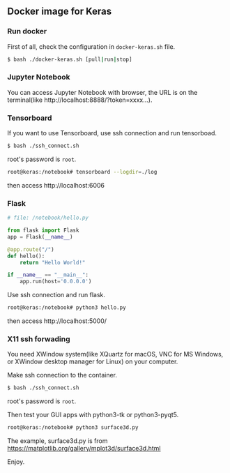 ## Docker image for Keras

### Run docker 
First of all, check the configuration in `docker-keras.sh` file.

```bash
$ bash ./docker-keras.sh [pull|run|stop] 
```

### Jupyter Notebook

You can access Jupyter Notebook with browser, the URL is on the terminal(like http://localhost:8888/?token=xxxx...).

### Tensorboard

If you want to use Tensorboard, use ssh connection and run tensorboad.

```bash
$ bash ./ssh_connect.sh
```
root's password is `root`.

```bash
root@keras:/notebook# tensorboard --logdir=./log
```
then access http://localhost:6006

### Flask

```python
# file: /notebook/hello.py

from flask import Flask
app = Flask(__name__)

@app.route("/")
def hello():
    return "Hello World!"

if __name__ == "__main__":
    app.run(host='0.0.0.0')
```

Use ssh connection and run flask.
```bash
root@keras:/notebook# python3 hello.py
```

then access http://localhost:5000/


### X11 ssh forwading 

You need XWindow system(like XQuartz for macOS, VNC for MS Windows, or XWindow desktop manager for Linux) on your computer.

Make ssh connection to the container.
```bash
$ bash ./ssh_connect.sh
```
root's password is `root`.

Then test your GUI apps with python3-tk or python3-pyqt5. 

```bash
root@keras:/notebook# python3 surface3d.py
```
The example, surface3d.py is from https://matplotlib.org/gallery/mplot3d/surface3d.html

Enjoy.
